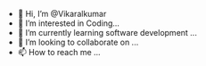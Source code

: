 - 👋 Hi, I’m @Vikaralkumar
- 👀 I’m interested in Coding...
- 🌱 I’m currently learning software development ...
- 💞️ I’m looking to collaborate on ...
- 📫 How to reach me ...

<!---
Vikaralkumar/Vikaralkumar is a ✨ special ✨ repository because its `README.md` (this file) appears on your GitHub profile.
You can click the Preview link to take a look at your changes.
--->

